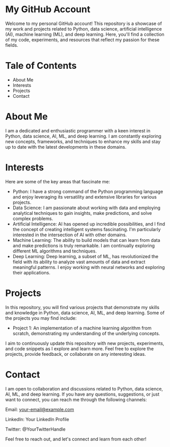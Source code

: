 # My GitHub Account
Welcome to my personal GitHub account! This repository is a showcase of my work and projects related to Python, data science, artificial intelligence (AI), machine learning (ML), and deep learning. Here, you'll find a collection of my code, experiments, and resources that reflect my passion for these fields.

# Tale of Contents
- About Me
- Interests
- Projects
- Contact

# About Me
I am a dedicated and enthusiastic programmer with a keen interest in Python, data science, AI, ML, and deep learning. I am constantly exploring new concepts, frameworks, and techniques to enhance my skills and stay up to date with the latest developments in these domains.

# Interests
Here are some of the key areas that fascinate me:

- Python: I have a strong command of the Python programming language and enjoy leveraging its versatility and extensive libraries for various projects.
- Data Science: I am passionate about working with data and employing analytical techniques to gain insights, make predictions, and solve complex problems.
- Artificial Intelligence: AI has opened up incredible possibilities, and I find the concept of creating intelligent systems fascinating. I'm particularly interested in the intersection of AI with other domains.
- Machine Learning: The ability to build models that can learn from data and make predictions is truly remarkable. I am continually exploring different ML algorithms and techniques.
- Deep Learning: Deep learning, a subset of ML, has revolutionized the field with its ability to analyze vast amounts of data and extract meaningful patterns. I enjoy working with neural networks and exploring their applications.

# Projects
In this repository, you will find various projects that demonstrate my skills and knowledge in Python, data science, AI, ML, and deep learning. Some of the projects you may find include:

- Project 1: An implementation of a machine learning algorithm from scratch, demonstrating my understanding of the underlying concepts.

I aim to continuously update this repository with new projects, experiments, and code snippets as I explore and learn more. Feel free to explore the projects, provide feedback, or collaborate on any interesting ideas.

# Contact
I am open to collaboration and discussions related to Python, data science, AI, ML, and deep learning. If you have any questions, suggestions, or just want to connect, you can reach me through the following channels:

Email: your-email@example.com

LinkedIn: Your LinkedIn Profile

Twitter: @YourTwitterHandle

Feel free to reach out, and let's connect and learn from each other!




